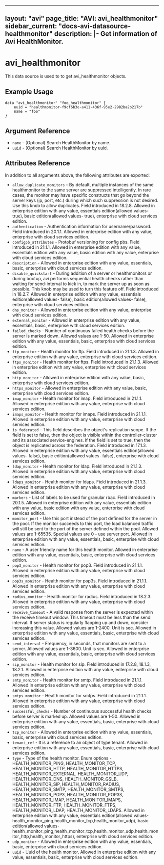 <!--
    Copyright 2021 VMware, Inc.
    SPDX-License-Identifier: Mozilla Public License 2.0
-->
---
layout: "avi"
page_title: "AVI: avi_healthmonitor"
sidebar_current: "docs-avi-datasource-healthmonitor"
description: |-
  Get information of Avi HealthMonitor.
---

# avi_healthmonitor

This data source is used to to get avi_healthmonitor objects.

## Example Usage

```hcl
data "avi_healthmonitor" "foo_healthmonitor" {
    uuid = "healthmonitor-f9cf6b3e-a411-436f-95e2-2982ba2b217b"
    name = "foo"
}
```

## Argument Reference

* `name` - (Optional) Search HealthMonitor by name.
* `uuid` - (Optional) Search HealthMonitor by uuid.

## Attributes Reference

In addition to all arguments above, the following attributes are exported:

* `allow_duplicate_monitors` - By default, multiple instances of the same healthmonitor to the same server are suppressed intelligently. In rare cases, the monitor may have specific constructs that go beyond the server keys (ip, port, etc.) during which such suppression is not desired. Use this knob to allow duplicates. Field introduced in 18.2.8. Allowed in enterprise edition with any value, essentials edition(allowed values- true), basic edition(allowed values- true), enterprise with cloud services edition.
* `authentication` - Authentication information for username/password. Field introduced in 20.1.1. Allowed in enterprise edition with any value, enterprise with cloud services edition.
* `configpb_attributes` - Protobuf versioning for config pbs. Field introduced in 21.1.1. Allowed in enterprise edition with any value, essentials edition with any value, basic edition with any value, enterprise with cloud services edition.
* `description` - Allowed in enterprise edition with any value, essentials, basic, enterprise with cloud services edition.
* `disable_quickstart` - During addition of a server or healthmonitors or during bootup, avi performs sequential health checks rather than waiting for send-interval to kick in, to mark the server up as soon as possible. This knob may be used to turn this feature off. Field introduced in 18.2.7. Allowed in enterprise edition with any value, essentials edition(allowed values- false), basic edition(allowed values- false), enterprise with cloud services edition.
* `dns_monitor` - Allowed in enterprise edition with any value, enterprise with cloud services edition.
* `external_monitor` - Allowed in enterprise edition with any value, essentials, basic, enterprise with cloud services edition.
* `failed_checks` - Number of continuous failed health checks before the server is marked down. Allowed values are 1-50. Allowed in enterprise edition with any value, essentials, basic, enterprise with cloud services edition.
* `ftp_monitor` - Health monitor for ftp. Field introduced in 21.1.3. Allowed in enterprise edition with any value, enterprise with cloud services edition.
* `ftps_monitor` - Health monitor for ftps. Field introduced in 21.1.3. Allowed in enterprise edition with any value, enterprise with cloud services edition.
* `http_monitor` - Allowed in enterprise edition with any value, basic, enterprise with cloud services edition.
* `https_monitor` - Allowed in enterprise edition with any value, basic, enterprise with cloud services edition.
* `imap_monitor` - Health monitor for imap. Field introduced in 21.1.1. Allowed in enterprise edition with any value, enterprise with cloud services edition.
* `imaps_monitor` - Health monitor for imaps. Field introduced in 21.1.1. Allowed in enterprise edition with any value, enterprise with cloud services edition.
* `is_federated` - This field describes the object's replication scope. If the field is set to false, then the object is visible within the controller-cluster and its associated service-engines. If the field is set to true, then the object is replicated across the federation. Field introduced in 17.1.3. Allowed in enterprise edition with any value, essentials edition(allowed values- false), basic edition(allowed values- false), enterprise with cloud services edition.
* `ldap_monitor` - Health monitor for ldap. Field introduced in 21.1.3. Allowed in enterprise edition with any value, enterprise with cloud services edition.
* `ldaps_monitor` - Health monitor for ldaps. Field introduced in 21.1.3. Allowed in enterprise edition with any value, enterprise with cloud services edition.
* `markers` - List of labels to be used for granular rbac. Field introduced in 20.1.5. Allowed in enterprise edition with any value, essentials edition with any value, basic edition with any value, enterprise with cloud services edition.
* `monitor_port` - Use this port instead of the port defined for the server in the pool. If the monitor succeeds to this port, the load balanced traffic will still be sent to the port of the server defined within the pool. Allowed values are 1-65535. Special values are 0 - use server port. Allowed in enterprise edition with any value, essentials, basic, enterprise with cloud services edition.
* `name` - A user friendly name for this health monitor. Allowed in enterprise edition with any value, essentials, basic, enterprise with cloud services edition.
* `pop3_monitor` - Health monitor for pop3. Field introduced in 21.1.1. Allowed in enterprise edition with any value, enterprise with cloud services edition.
* `pop3s_monitor` - Health monitor for pop3s. Field introduced in 21.1.1. Allowed in enterprise edition with any value, enterprise with cloud services edition.
* `radius_monitor` - Health monitor for radius. Field introduced in 18.2.3. Allowed in enterprise edition with any value, enterprise with cloud services edition.
* `receive_timeout` - A valid response from the server is expected within the receive timeout window. This timeout must be less than the send interval. If server status is regularly flapping up and down, consider increasing this value. Allowed values are 1-2400. Unit is sec. Allowed in enterprise edition with any value, essentials, basic, enterprise with cloud services edition.
* `send_interval` - Frequency, in seconds, that monitors are sent to a server. Allowed values are 1-3600. Unit is sec. Allowed in enterprise edition with any value, essentials, basic, enterprise with cloud services edition.
* `sip_monitor` - Health monitor for sip. Field introduced in 17.2.8, 18.1.3, 18.2.1. Allowed in enterprise edition with any value, enterprise with cloud services edition.
* `smtp_monitor` - Health monitor for smtp. Field introduced in 21.1.1. Allowed in enterprise edition with any value, enterprise with cloud services edition.
* `smtps_monitor` - Health monitor for smtps. Field introduced in 21.1.1. Allowed in enterprise edition with any value, enterprise with cloud services edition.
* `successful_checks` - Number of continuous successful health checks before server is marked up. Allowed values are 1-50. Allowed in enterprise edition with any value, essentials, basic, enterprise with cloud services edition.
* `tcp_monitor` - Allowed in enterprise edition with any value, essentials, basic, enterprise with cloud services edition.
* `tenant_ref` - It is a reference to an object of type tenant. Allowed in enterprise edition with any value, essentials, basic, enterprise with cloud services edition.
* `type` - Type of the health monitor. Enum options - HEALTH_MONITOR_PING, HEALTH_MONITOR_TCP, HEALTH_MONITOR_HTTP, HEALTH_MONITOR_HTTPS, HEALTH_MONITOR_EXTERNAL, HEALTH_MONITOR_UDP, HEALTH_MONITOR_DNS, HEALTH_MONITOR_GSLB, HEALTH_MONITOR_SIP, HEALTH_MONITOR_RADIUS, HEALTH_MONITOR_SMTP, HEALTH_MONITOR_SMTPS, HEALTH_MONITOR_POP3, HEALTH_MONITOR_POP3S, HEALTH_MONITOR_IMAP, HEALTH_MONITOR_IMAPS, HEALTH_MONITOR_FTP, HEALTH_MONITOR_FTPS, HEALTH_MONITOR_LDAP, HEALTH_MONITOR_LDAPS. Allowed in enterprise edition with any value, essentials edition(allowed values- health_monitor_ping,health_monitor_tcp,health_monitor_udp), basic edition(allowed values- health_monitor_ping,health_monitor_tcp,health_monitor_udp,health_monitor_http,health_monitor_https), enterprise with cloud services edition.
* `udp_monitor` - Allowed in enterprise edition with any value, essentials, basic, enterprise with cloud services edition.
* `uuid` - Uuid of the health monitor. Allowed in enterprise edition with any value, essentials, basic, enterprise with cloud services edition.


